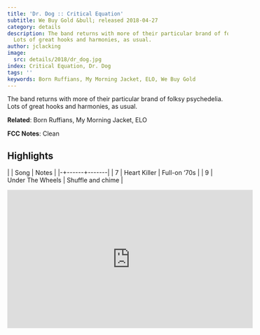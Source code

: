 ```yaml
---
title: 'Dr. Dog :: Critical Equation'
subtitle: We Buy Gold &bull; released 2018-04-27
category: details
description: The band returns with more of their particular brand of folksy psychedelia.
  Lots of great hooks and harmonies, as usual.
author: jclacking
image:
  src: details/2018/dr_dog.jpg
index: Critical Equation, Dr. Dog
tags: ''
keywords: Born Ruffians, My Morning Jacket, ELO, We Buy Gold
---
```

The band returns with more of their particular brand of folksy psychedelia. Lots of great hooks and harmonies, as usual.<!--more-->

**Related**: Born Ruffians, My Morning Jacket, ELO

**FCC Notes**: Clean

## Highlights

| | Song | Notes |
|-+------+-------|
| 7 | Heart Killer | Full-on ‘70s |
| 9 | Under The Wheels | Shuffle and chime |

<div class="tlo-detail-video"><iframe width="560" height="315" src="https://www.youtube.com/embed/3cmHsBA0WLA" frameborder="0" allow="autoplay; encrypted-media" allowfullscreen></iframe></div>

